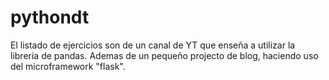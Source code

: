# pythondt
El listado de ejercicios son de un canal de YT que enseña a utilizar la libreria de pandas. Ademas de un pequeño projecto de blog, haciendo uso del microframework "flask".
